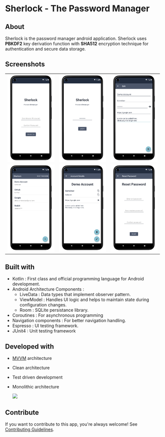 # Sherlock - The Password Manager

## About

Sherlock is the password manager android application. Sherlock uses **PBKDF2** key derivation function with **SHA512** encryption technique for authentication and secure data storage.

## Screenshots

<table>
  <tr>
    <td><img src="docs/screenshots/RegisterScreen.png" alt="Register Screen image"></td>
    <td><img src="docs/screenshots/LoginScreen.png" alt="Login Screen image"></td>
    <td><img src="docs/screenshots/AddEditScreen.png" alt="Add Edit Screen image"></td>
  </tr>
  <tr>
    <td><img src="docs/screenshots/HomeScreen.png" alt="Home Screen image"></td>
    <td><img src="docs/screenshots/DetailScreen.png" alt="Detail Screen image"></td>
    <td><img src="docs/screenshots/ResetPasswordScreen.png" alt="Reset Password Screen image"></td>
  </tr>
</table>


## Built with

- Kotlin : First class and official programming language for Android development.
- Android Architecture Components :
  - LiveData : Data types that implement observer pattern.
  - ViewModel : Handles UI logic and helps to maintain state during configuration changes.
  - Room : SQLite persistance library.
- Coroutines : For asynchronous programming
- Navigation components : For better navigation handling.
- Espresso : UI testing framework.
- JUnit4 : Unit testing framework

## Developed with

- [MVVM](https://developer.android.com/jetpack/docs/guide#recommended-app-arch) architecture
- Clean architecture
- Test driven development
- Monolithic architecture

  ![](https://developer.android.com/topic/libraries/architecture/images/final-architecture.png)


## Contribute

If you want to contribute to this app, you're always welcome!
See [Contributing Guidelines](CONTRIBUTING.md).